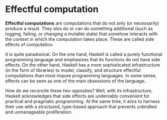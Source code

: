 # Effectful computation

**Effectful computations** are computations that do not only (or necessarily) produce a result. They also do or can do something additional (such as logging, failing, or changing a mutable state) that somehow interacts with the context in which the computation takes place. These are called side effects of computation.

It is quite paradoxical. On the one hand, Haskell is called a purely functional programming language and emphasizes that its functions do not have side effects. On the other hand, Haskell has a more sophisticated infrastructure (in the form of libraries) to model, classify, and structure effectful computations than most impure programming languages. In some sense, effects can be seen as one of the main obsessions of the language.

How do we reconcile these two opposites? Well, with its infrastructure, Haskell acknowledges that side effects are undeniably convenient for practical and pragmatic programming. At the same time, it aims to harness their use with a structured, type-based approach that prevents unbridled and unmanageable proliferation.
